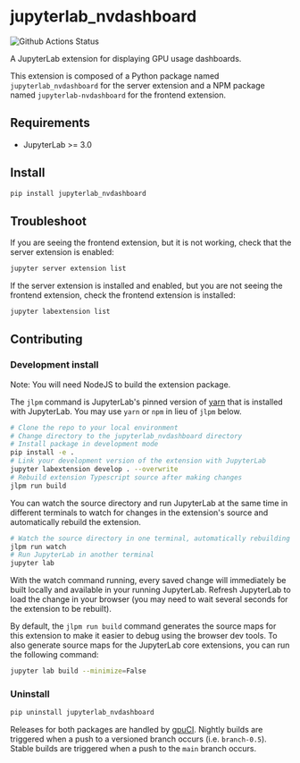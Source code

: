 # jupyterlab_nvdashboard

![Github Actions Status](https://github.com/rapidsai/jupyterlab-nvdashboard/workflows/Build/badge.svg)

A JupyterLab extension for displaying GPU usage dashboards.


This extension is composed of a Python package named `jupyterlab_nvdashboard` for the server extension and a NPM package named `jupyterlab-nvdashboard` for the frontend extension.


## Requirements

* JupyterLab >= 3.0

## Install

```bash
pip install jupyterlab_nvdashboard
```


## Troubleshoot

If you are seeing the frontend extension, but it is not working, check
that the server extension is enabled:

```bash
jupyter server extension list
```

If the server extension is installed and enabled, but you are not seeing
the frontend extension, check the frontend extension is installed:

```bash
jupyter labextension list
```


## Contributing

### Development install

Note: You will need NodeJS to build the extension package.

The `jlpm` command is JupyterLab's pinned version of
[yarn](https://yarnpkg.com/) that is installed with JupyterLab. You may use
`yarn` or `npm` in lieu of `jlpm` below.

```bash
# Clone the repo to your local environment
# Change directory to the jupyterlab_nvdashboard directory
# Install package in development mode
pip install -e .
# Link your development version of the extension with JupyterLab
jupyter labextension develop . --overwrite
# Rebuild extension Typescript source after making changes
jlpm run build
```

You can watch the source directory and run JupyterLab at the same time in different terminals to watch for changes in the extension's source and automatically rebuild the extension.

```bash
# Watch the source directory in one terminal, automatically rebuilding when needed
jlpm run watch
# Run JupyterLab in another terminal
jupyter lab
```

With the watch command running, every saved change will immediately be built locally and available in your running JupyterLab. Refresh JupyterLab to load the change in your browser (you may need to wait several seconds for the extension to be rebuilt).

By default, the `jlpm run build` command generates the source maps for this extension to make it easier to debug using the browser dev tools. To also generate source maps for the JupyterLab core extensions, you can run the following command:

```bash
jupyter lab build --minimize=False
```

### Uninstall

```bash
pip uninstall jupyterlab_nvdashboard
```

Releases for both packages are handled by [gpuCI](https://gpuci.gpuopenanalytics.com/job/rapidsai/job/gpuci/job/jupyterlab-nvdashboard/). Nightly builds are triggered when a push to a versioned branch occurs (i.e. `branch-0.5`). Stable builds are triggered when a push to the `main` branch occurs.
